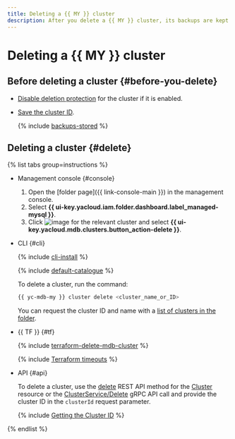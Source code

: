 ```yaml
---
title: Deleting a {{ MY }} cluster
description: After you delete a {{ MY }} cluster, its backups are kept for seven days for recovery purposes. To restore a deleted cluster from a backup you will need its ID; therefore, make sure the cluster ID is secure before deleting the cluster.
---
```


# Deleting a {{ MY }} cluster

## Before deleting a cluster {#before-you-delete}

* [Disable deletion protection](update.md#change-additional-settings) for the cluster if it is enabled.
* [Save the cluster ID](cluster-list.md#list-clusters).

  {% include [backups-stored](../../_includes/mdb/backups-stored.md) %}

## Deleting a cluster {#delete}

{% list tabs group=instructions %}

- Management console {#console}
  
  1. Open the [folder page]({{ link-console-main }}) in the management console.
  1. Select **{{ ui-key.yacloud.iam.folder.dashboard.label_managed-mysql }}**.
  1. Click ![image](../../_assets/console-icons/ellipsis.svg) for the relevant cluster and select **{{ ui-key.yacloud.mdb.clusters.button_action-delete }}**.

- CLI {#cli}
  
  {% include [cli-install](../../_includes/cli-install.md) %}
  
  {% include [default-catalogue](../../_includes/default-catalogue.md) %}
  
  To delete a cluster, run the command:
  
  ```bash
  {{ yc-mdb-my }} cluster delete <cluster_name_or_ID>
  ```

  You can request the cluster ID and name with a [list of clusters in the folder](cluster-list.md#list-clusters).

- {{ TF }} {#tf}

  {% include [terraform-delete-mdb-cluster](../../_includes/mdb/terraform-delete-mdb-cluster.md) %}

  {% include [Terraform timeouts](../../_includes/mdb/mmy/terraform/timeouts.md) %}

- API {#api}

  To delete a cluster, use the [delete](../api-ref/Cluster/delete.md) REST API method for the [Cluster](../api-ref/Cluster/index.md) resource or the [ClusterService/Delete](../api-ref/grpc/Cluster/delete.md) gRPC API call and provide the cluster ID in the `clusterId` request parameter.

  {% include [Getting the Cluster ID](../../_includes/mdb/mmy/note-api-get-cluster-id.md) %}

{% endlist %}
